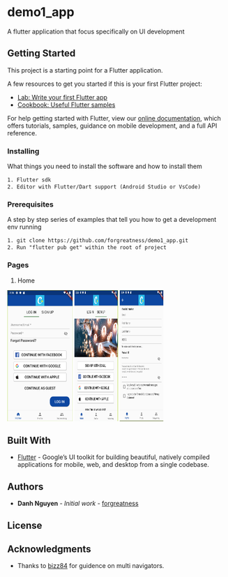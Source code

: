 # demo1_app

A flutter application that focus specifically on UI development

## Getting Started

This project is a starting point for a Flutter application.

A few resources to get you started if this is your first Flutter project:

- [Lab: Write your first Flutter app](https://flutter.dev/docs/get-started/codelab)
- [Cookbook: Useful Flutter samples](https://flutter.dev/docs/cookbook)

For help getting started with Flutter, view our
[online documentation](https://flutter.dev/docs), which offers tutorials,
samples, guidance on mobile development, and a full API reference.

### Installing

What things you need to install the software and how to install them

```
1. Flutter sdk
2. Editor with Flutter/Dart support (Android Studio or VsCode)
```

### Prerequisites

A step by step series of examples that tell you how to get a development env running

```
1. git clone https://github.com/forgreatness/demo1_app.git
2. Run "flutter pub get" within the root of project
```

### Pages
1. Home
<p float="left">
  <img src="./pages_sample/home_login_tab.png" width="150" height="300" title="Login Tab" />
  <img src="./pages_sample/home_signup_tab.png" width="100" height="300" title="Signup Tab"/> 
  <img src="./pages_sample/home_signup_form.png" width="100" height="300" title="Signup Form"/>
</p>

## Built With

* [Flutter](https://flutter.dev/) - Google’s UI toolkit for building beautiful, natively compiled applications for mobile, web, and desktop from a single codebase.

## Authors

* **Danh Nguyen** - *Initial work* - [forgreatness](https://github.com/forgreatness)

## License

## Acknowledgments

* Thanks to [bizz84](https://github.com/bizz84/nested-navigation-demo-flutter?source=post_page-----90eb6caa6dbf----------------------) for guidence on multi navigators. 